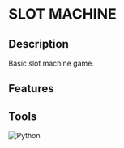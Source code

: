 # SLOT MACHINE

## Description
Basic slot machine game.

## Features

## Tools

![Python](https://img.shields.io/badge/python-3670A0?style=for-the-badge&logo=python&logoColor=ffdd54)
